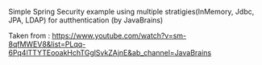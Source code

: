 Simple Spring Security example using multiple stratigies(InMemory, Jdbc, JPA, LDAP) for autthentication (by JavaBrains)

Taken from : https://www.youtube.com/watch?v=sm-8qfMWEV8&list=PLqq-6Pq4lTTYTEooakHchTGglSvkZAjnE&ab_channel=JavaBrains
